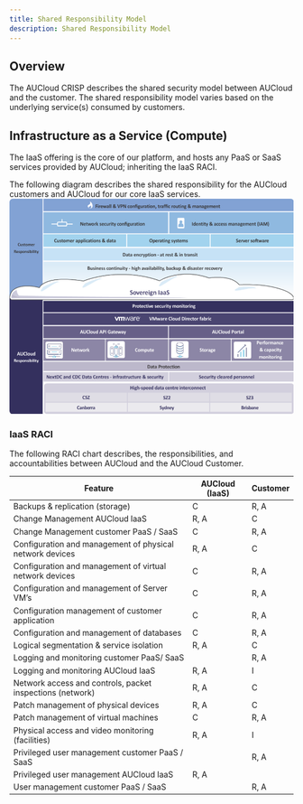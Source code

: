```yaml
---
title: Shared Responsibility Model
description: Shared Responsibility Model
---
```


## Overview

The AUCloud CRISP describes the shared security model between AUCloud and the customer.
The shared responsibility model varies based on the underlying service(s) consumed by customers.

## Infrastructure as a Service (Compute)

The IaaS offering is the core of our platform, and hosts any PaaS or SaaS services provided by AUCloud; inheriting the IaaS RACI.

The following diagram describes the shared responsibility for the AUCloud customers and AUCloud for our core IaaS services.
![Shared Services](./assets/shared_services.png)

### IaaS RACI

The following RACI chart describes, the responsibilities, and accountabilities between AUCloud and the AUCloud Customer.

| Feature                                                   | AUCloud (IaaS) | Customer                                     |
| --------------------------------------------------------- | -------------- | -------------------------------------------- |
| Backups & replication (storage)                           | C              | R, A                                         |
| Change Management AUCloud IaaS                            | R, A           | C                                            |
| Change Management customer PaaS / SaaS                    | C              | R, A                                         |
| Configuration and management of physical network devices  | R, A           | C                                            |
| Configuration and management of virtual network devices   | C              | R, A                                         |
| Configuration and management of Server VM’s               | C              | R, A                                         |
| Configuration management of customer application          | C              | R, A                                         |
| Configuration and management of databases                 | C              | R, A                                         |
| Logical segmentation & service isolation                  | R, A           | C                                            |
| Logging and monitoring customer PaaS/ SaaS                |                | R, A                                         |
| Logging and monitoring AUCloud IaaS                       | R, A           | I                                            |
| Network access and controls, packet inspections (network) | R, A           | C                                            |
| Patch management of physical devices                      | R, A           | C                                            |
| Patch management of virtual machines                      | C              | R, A                                         |
| Physical access and video monitoring (facilities)         | R, A           | I                                            |
| Privileged user management customer PaaS / SaaS           |                | R, A                                         |
| Privileged user management AUCloud IaaS                   | R, A           |                                              |
| User management customer PaaS / SaaS                      |                | R, A                                         |